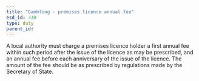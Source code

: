 ```yaml
---
title: "Gambling - premises licence annual fee"
esd_id: 330
type: duty
parent_id:  
---
```


A local authority must charge a premises licence holder a first annual fee within such period after the issue of the licence as may be prescribed, and an annual fee before each anniversary of the issue of the licence.  The amount of the fee should be as prescribed by regulations made by the Secretary of State.

